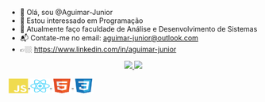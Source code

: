 - 👋 Olá, sou @Aguimar-Junior
- 👀 Estou interessado em Programação
- 🌱 Atualmente faço faculdade de Análise e Desenvolvimento de Sistemas
- 📬 Contate-me no email: aguimar-junior@outlook.com  
- 👉🏼 https://www.linkedin.com/in/aguimar-junior

<div align="center">
  <a href="https://github.com/Aguimar-Junior">
  <img height="180em" src="https://github-readme-stats.vercel.app/api?username=Aguimar-Junior&show_icons=true&theme=dark&include_all_commits=true&count_private=true"/>
  <img height="180em" src="https://github-readme-stats.vercel.app/api/top-langs/?username=Aguimar-Junior&layout=compact&langs_count=7&theme=dark"/>
</div>
  
<div style="display: inline_block"><br>
  <img align="center" alt="Aguimar-Js" height="30" width="40" src="https://raw.githubusercontent.com/devicons/devicon/master/icons/javascript/javascript-plain.svg">
  <img align="center" alt="Aguimar-React" height="30" width="40" src="https://raw.githubusercontent.com/devicons/devicon/master/icons/react/react-original.svg">
  <img align="center" alt="Aguimar-HTML" height="30" width="40" src="https://raw.githubusercontent.com/devicons/devicon/master/icons/html5/html5-original.svg">
  <img align="center" alt="Aguimar-CSS" height="30" width="40" src="https://raw.githubusercontent.com/devicons/devicon/master/icons/css3/css3-original.svg"> 
</div>




